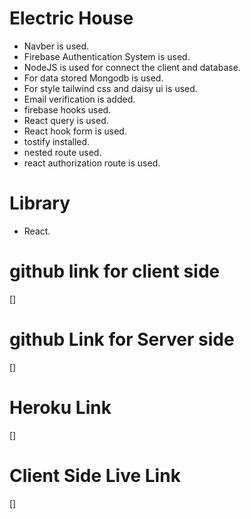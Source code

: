 # Electric House

* Navber is used.
* Firebase Authentication System is used.
* NodeJS is used for connect the client and database.
* For data stored Mongodb is used.
* For style tailwind css and daisy ui is used.
* Email verification is added.
* firebase hooks used.
* React query is used.
* React hook form is used.
* tostify installed.
* nested route used.
* react authorization route is used.

# Library
* React.

# github link for client side
[]

# github Link for Server side
[]

# Heroku Link
[]

# Client Side Live Link
[]